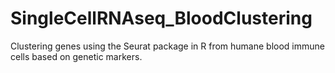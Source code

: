 # SingleCellRNAseq_BloodClustering
Clustering genes using the Seurat package in R from humane blood immune cells based on genetic markers. 
